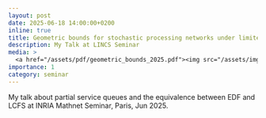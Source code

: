 ```yaml
---
layout: post
date: 2025-06-18 14:00:00+0200
inline: true
title: Geometric bounds for stochastic processing networks under limited connectivity.
description: My Talk at LINCS Seminar
media: >
  <a href="/assets/pdf/geometric_bounds_2025.pdf"><img src="/assets/img/geometric_bounds.png" width="200"/></a>
importance: 1
category: seminar
---
```


My talk about partial service queues and the equivalence between EDF and LCFS at INRIA Mathnet Seminar, Paris, Jun 2025.